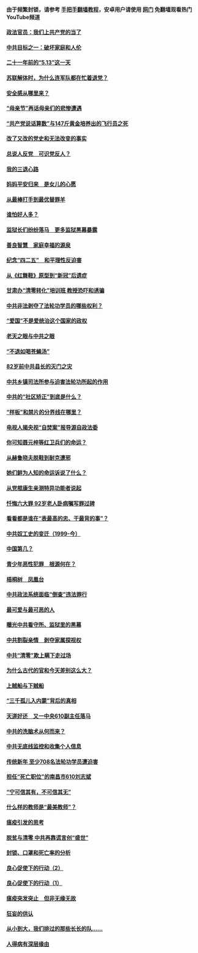#### 由于频繁封锁，请参考 [手把手翻墙教程](https://github.com/gfw-breaker/guides/wiki/)，安卓用户请使用 [网门](https://github.com/gfw-breaker/nogfw/blob/master/dl.md?t=05190102) 免翻墙观看热门YouTube频道 

#### [政法官员：我们上共产党的当了](../pages/19/425351.md?t=05190102) 

#### [中共目标之一：破坏家庭和人伦](../pages/19/424454.md?t=05190102) 

#### [二十一年前的“5.13”这一天](../pages/19/424814.md?t=05190102) 

#### [苏联解体时，为什么连军队都在忙着退党？](../pages/19/424335.md?t=05190102) 

#### [安全感从哪里来？](../pages/19/424336.md?t=05190102) 

#### [“母亲节”再话母亲们的悲惨遭遇](../pages/19/424234.md?t=05190102) 

#### [“共产党说话算数”与147斤黄金培养出的飞行员之死](../pages/19/424115.md?t=05190102) 

#### [改了又改的党史和无法改变的事实](../pages/19/424037.md?t=05190102) 

#### [总说人反党　可识党反人？](../pages/19/423820.md?t=05190102) 

#### [我的三退心路](../pages/19/423876.md?t=05190102) 

#### [妈妈平安归来　是女儿的心愿](../pages/19/423947.md?t=05190102) 

#### [从最棒打手到最优替罪羊](../pages/19/423819.md?t=05190102) 

#### [谁怕好人多？](../pages/19/423774.md?t=05190102) 

#### [监狱长们纷纷落马　更多监狱黑幕暴露](../pages/19/423787.md?t=05190102) 

#### [善良智慧　家庭幸福的源泉](../pages/19/423632.md?t=05190102) 

#### [纪念“四二五”　和平理性反迫害](../pages/19/423660.md?t=05190102) 

#### [从《红舞鞋》原型到“新冠”后遗症](../pages/19/423509.md?t=05190102) 

#### [甘肃办“清零转化”培训班 教授恐吓和诱骗](../pages/19/423498.md?t=05190102) 

#### [中共非法剥夺了法轮功学员的哪些权利？](../pages/19/423392.md?t=05190102) 

#### [“爱国”不是爱统治这个国家的政权](../pages/19/423029.md?t=05190102) 

#### [老天之眼与中共之眼](../pages/19/423378.md?t=05190102) 

#### [“不退如喝苍蝇汤”](../pages/19/423287.md?t=05190102) 

#### [82岁前中共县长的灭门之灾](../pages/19/423055.md?t=05190102) 

#### [中共乡镇司法所参与迫害法轮功所起的作用](../pages/19/423064.md?t=05190102) 

#### [中共的“社区矫正”到底是什么？](../pages/19/422870.md?t=05190102) 

#### [“样板”和禁片的分界线在哪里？](../pages/19/422704.md?t=05190102) 

#### [电视人揭央视“自焚案”报导源自政法委](../pages/19/422770.md?t=05190102) 

#### [你可知聂元梓等红卫兵们的命运？](../pages/19/422848.md?t=05190102) 

#### [从赫鲁晓夫脱鞋到耐克遭邪](../pages/19/422826.md?t=05190102) 

#### [她们鲜为人知的命运诉说了什么？](../pages/19/422754.md?t=05190102) 

#### [从党棍康生亲测特异功能者说起](../pages/19/422657.md?t=05190102) 

#### [忏悔六大罪 92岁老人卧病嘱写罪过碑](../pages/19/422750.md?t=05190102) 

#### [看看都是谁在“表最高的忠、干最背的事”？](../pages/19/422703.md?t=05190102) 

#### [中共奴工史的变迁（1999-今）](../pages/19/422656.md?t=05190102) 

#### [中国第几？](../pages/19/422496.md?t=05190102) 

#### [青少年恶性犯罪　根源何在？](../pages/19/422449.md?t=05190102) 

#### [梧桐树　凤凰台](../pages/19/422442.md?t=05190102) 

#### [中共政法系统面临“倒查”违法罪行](../pages/19/422497.md?t=05190102) 

#### [最可爱与最可恶的人](../pages/19/422448.md?t=05190102) 

#### [曝光中共看守所、监狱里的黑幕](../pages/19/422390.md?t=05190102) 

#### [中共割裂亲情　剥夺家属探视权](../pages/19/422364.md?t=05190102) 

#### [中共“清零”欺上瞒下走过场](../pages/19/422306.md?t=05190102) 

#### [为什么古代的官和今天差别这么大？](../pages/19/422228.md?t=05190102) 

#### [上贼船与下贼船](../pages/19/422276.md?t=05190102) 

#### [“三千孤儿入内蒙”背后的真相](../pages/19/422229.md?t=05190102) 

#### [天道好还　又一中央610副主任落马](../pages/19/422155.md?t=05190102) 

#### [中共的洗脑术从何而来？](../pages/19/422154.md?t=05190102) 

#### [中共无底线监控和收集个人信息](../pages/19/422039.md?t=05190102) 

#### [传统新年 至少708名法轮功学员遭迫害](../pages/19/421946.md?t=05190102) 

#### [担任“死亡职位”的南昌市610刘志斌](../pages/19/421957.md?t=05190102) 

#### [“宁可信其有，不可信其无”](../pages/19/421691.md?t=05190102) 

#### [什么样的教师是“最美教师”？](../pages/19/421755.md?t=05190102) 

#### [瘟疫引发的思考](../pages/19/421594.md?t=05190102) 

#### [脱贫与清零 中共再靠谎言创“盛世”](../pages/19/421590.md?t=05190102) 

#### [封锁、口罩和死亡率的分析](../pages/19/421495.md?t=05190102) 

#### [良心促使下的行动（2）](../pages/19/421361.md?t=05190102) 

#### [良心促使下的行动（1）](../pages/19/421302.md?t=05190102) 

#### [瘟疫突发突止　但非无缘无故](../pages/19/421281.md?t=05190102) 

#### [狂妄的供认](../pages/19/421199.md?t=05190102) 

#### [从小到大，我们排过的那些长长的队……](../pages/19/421243.md?t=05190102) 

#### [人得病有深层缘由](../pages/19/420864.md?t=05190102) 

